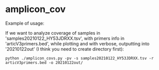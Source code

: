 # amplicon_cov

Example of usage:

If we want to analyze coverage of samples in 'samples20210122_HY53JDRXX.tsv', with primers info in 'articV3primers.bed', while plotting and with verbose, outputting into '20210122out' (I think you need to create directory first): 

```python ./amplicon_covs.py -pv -s samples20210122_HY53JDRXX.tsv -r articV3primers.bed -o 20210122out/```
